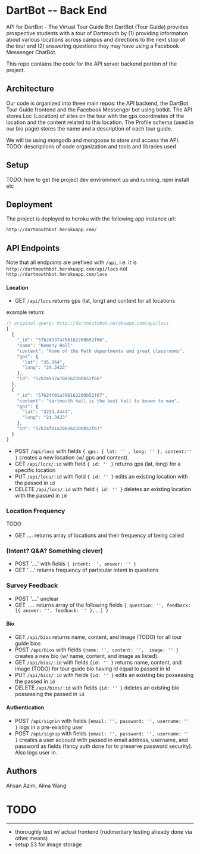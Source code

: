 # DartBot -- Back End

API for DartBot - The Virtual Tour Guide Bot
DartBot (Tour Guide) provides prospective students with a tour of Dartmouth by (1) providing information about various locations across campus and directions to the next stop of the tour and (2) answering questions they may have using a Facebook Messenger ChatBot.

This repo contains the code for the API server backend portion of the project.

## Architecture

Our code is organized into three main repos: the API backend, the DartBot Tour Guide frontend and the Facebook Messenger bot using botkit.
The API stores Loc (Location) of sites on the tour with the gps coordinates of the location and the content related to this location.
The Profile schema (used in our bio page) stores the name and a description of each tour guide.

We will be using mongodb and mongoose to store and access the API.
TODO:  descriptions of code organization and tools and libraries used

## Setup


TODO: how to get the project dev environment up and running, npm install etc

## Deployment

The project is deployed to heroku with the following app instance url:

`http://dartmouthbot.herokuapp.com/`

## API Endpoints

Note that all endpoints are prefixed with `/api`, i.e. it is `http://dartmouthbot.herokuapp.com/api/locs` not `http://dartmouthbot.herokuapp.com/locs`

#### Location

- GET `/api/locs` returns gps (lat, long) and content for all locations

example return:

```javascript
// original query: http://dartmouthbot.herokuapp.com/api/locs
[
  {
    "_id": "57b24937a708162200b52f66",
    "name": "Kemeny Hall"
    "content": "Home of the Math departments and great classrooms",
    "gps": {
      "lat": "35.364",
      "long": "24.3423"
    },
    "id": "57b24937a708162200b52f66"
  },
  {
    "_id": "57b24f01a708162200b52f67",
    "content": "dartmouth hall is the best hall to known to man",
    "gps": {
      "lat": "3234.4444",
      "long": "24.3423"
    },
    "id": "57b24f01a708162200b52f67"
  }
]
```
- POST `/api/locs` with fields `{ gps: { lat: '' , long: '' }, content:'' }` creates a new location (w/ gps and content).
- GET `/api/locs/:id` with field `{ id: '' }` returns gps (lat, long) for a specific location
- PUT `/api/locs/:id` with field `{ id: '' }` edits an existing location with the passed in `id`
- DELETE `/api/locs/:id` with field `{ id: '' }` deletes an existing location with the passed in `id`

### Location Frequency
TODO
- GET .... returns array of locations and their frequency of being called

### (Intent? Q&A? Something clever)
- POST '....' with fields `{ intent: '', answer: '' }`
- GET '....' returns frequency of particular intent in questions

### Survey Feedback
- POST '....' unclear
- GET `...` returns array of the following fields `{ question: '', feedback: [{ answer: '', feedback: '' },..] }`

#### Bio

- GET `/api/bios` returns name, content, and image (TODO) for all tour guide bios
- POST `/api/bios` with fields `{name: '', content: '',  image: '' }` creates a new bio (w/ name, content, and image as listed).
- GET `/api/bios/:id` with fields `{id: '' }` returns name, content, and image (TODO) for tour guide bio having id equal to passed in id
- PUT `/api/bios/:id` with fields `{id: '' }` edits an existing bio possessing the passed in `id`
- DELETE `/api/bios/:id` with fields `{id: '' }` deletes an existing bio possessing the passed in `id`

#### Authentication

- POST `/api/signin` with fields `{email: '', password: '', username: '' }` logs in a pre-existing user
- POST `/api/signup` with fields `{email: '', password: '', username: '' }` creates a user account with passed in email address, username, and password as fields (fancy auth done for to preserve password security). Also logs user in.

## Authors

Ahsan Azim, Alma Wang


# TODO
***

- thoroughly test w/ actual frontend (rudimentary testing already done via other means)
- setup S3 for image storage
